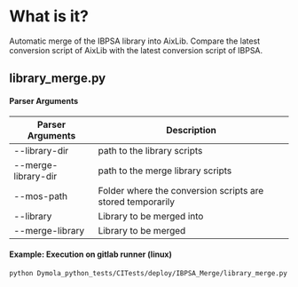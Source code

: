 # What is it?
Automatic merge of the IBPSA library into AixLib. Compare the latest conversion script of AixLib with the 
latest conversion script of IBPSA.
## library_merge.py
#### Parser Arguments
| Parser Arguments  | Description      | 
|-------------------| ------------------------- | 
|--library-dir|path to the library scripts  | 
|--merge-library-dir| path to the merge library scripts | 
|--mos-path| Folder where the conversion scripts are stored temporarily | 
|--library|  Library to be merged into| 
|--merge-library|Library to be merged | 

#### Example: Execution on gitlab runner (linux)
    python Dymola_python_tests/CITests/deploy/IBPSA_Merge/library_merge.py 